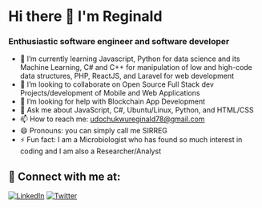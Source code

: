# Hi there 👋 I'm Reginald
### Enthusiastic software engineer and software developer 

- 🌱 I’m currently learning Javascript, Python for data science and its Machine Learning, C# and C++ for manipulation of low and high-code data structures, PHP, ReactJS, and Laravel for web development
- :muscle: I’m looking to collaborate on Open Source Full Stack dev Projects/development of Mobile and Web Applications
- 🤔 I’m looking for help with  Blockchain App Development
- 💬 Ask me about JavaScript, C#, Ubuntu/Linux, Python, and HTML/CSS
- 📫 How to reach me: udochukwureginald78@gmail.com
- 😄 Pronouns: you can simply call me SIRREG
- ⚡ Fun fact: I am a Microbiologist who has found so much interest in coding and I am also a Researcher/Analyst

## :link: Connect with me at:
[![LinkedIn](https://img.icons8.com/color/48/undefined/linkedin.png)](https://www.linkedin.com/in/udochukwu-reginald-971938225) [![Twitter](https://img.icons8.com/color/48/undefined/twitter--v1.png)](https://wwww.twitter.com/SIRREG4)
